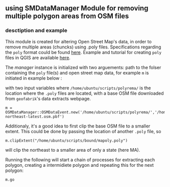 ## using SMDataManager Module for removing multiple polygon areas from OSM files
### desctiption and example

This module is created for altering Open Street Map's data, in order to remove multiple areas (chuncks) using .poly files.
Specifications regarding the `poly` format could be found [here](http://wiki.openstreetmap.org/wiki/Osmosis/Polygon_Filter_File_Format). Example and tutorial for creating `poly` files in QGIS are available [here](https://mvexel.blog/2011/11/05/tutorial-poly/).

The _manager_ instance is initialized with two arguements: path to the folser containing the `poly` file(s) and open street map data, for example `m` is initiated in example below :


with two input variables where `/home/ubuntu/scripts/polyrema/` is the location where the `.poly` files are located, with a base OSM file downloaded from `geofabrik`'s data extracts webpage.


```{ruby}
m = OSMDataManager::OSMDataEvent.new('/home/ubuntu/scripts/polyrema/','/home/ubuntu/data/us-northeast-latest.osm.pbf')

```
Additionaly, it's a good idea to first clip the base OSM file to a smaller extent. This could be done by passing the location of another `.poly` file, so


```{ruby}
m.clipExtent("/home/ubuntu/scripts/bound/mapoly.poly")
```

will clip the northeast to a smaller area of only a state (here MA).

Running the following will start a chain of processes for extracting each polygon, creating a intermidiete polygon and repeating this for the next polygon:

```{r}
m.go
```


